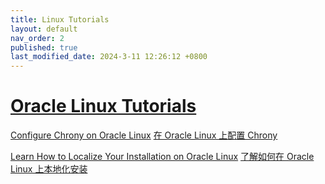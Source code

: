```yaml
---
title: Linux Tutorials
layout: default
nav_order: 2
published: true
last_modified_date: 2024-3-11 12:26:12 +0800
---
```


# [Oracle Linux Tutorials](https://docs.oracle.com/en/operating-systems/oracle-linux/tutorials.html)

[Configure Chrony on Oracle Linux](https://docs.oracle.com/en/learn/ol-chrony/)
[在 Oracle Linux 上配置 Chrony](https://docs.oracle.com/zh-cn/learn/ol-chrony)

[Learn How to Localize Your Installation on Oracle Linux](https://docs.oracle.com/en/learn/oracle-linux-localization)
[了解如何在 Oracle Linux 上本地化安装](https://docs.oracle.com/zh-cn/learn/oracle-linux-localization)

